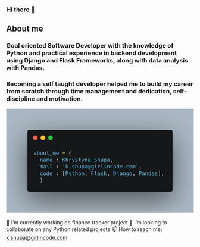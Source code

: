 ### Hi there 👋

## About me
### Goal oriented Software Developer with the knowledge of Python and practical experience in backend development using Django and Flask Frameworks, along with data analysis with Pandas.
### Becoming a self taught developer helped me to build my career from scratch through time management and dedication, self-discipline and motivation.

![](https://github.com/kshupa/kshupa/blob/main/about_me.png)


🔭 I’m currently working on finance tracker project
👯 I’m looking to collaborate on any Python related projects
📫 How to reach me: k.shupa@girlincode.com



